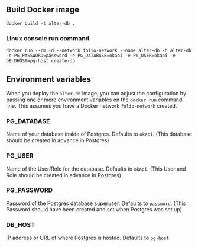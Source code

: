 ## Build Docker image

`docker build -t alter-db .`

### Linux console run command

`docker run --rm -d --network folio-network --name alter-db -h alter-db -e PG_PASSWORD=password -e PG_DATABASE=okapi -e PG_USER=okapi -e DB_DHOST=pg-host create-db`

## Environment variables

When you deploy the `alter-db` image, you can adjust the configuration by passing one or more environment variables on the `docker run` command line. This assumes you have a Docker network `folio-network` created.

### PG_DATABASE

Name of your database inside of Postgres. Defaults to `okapi`. (This database should be created in advance in Postgres)

### PG_USER

Name of the User/Role for the database. Defaults to `okapi`. (This User and Role should be created in advance in Postgres)

### PG_PASSWORD

Password of the Postgres database superuser. Defaults to `password`. (This Password should have been created and set when Postgres was set up)

### DB_HOST

IP address or URL of where Postgres is hosted. Defaults to `pg-host`.
